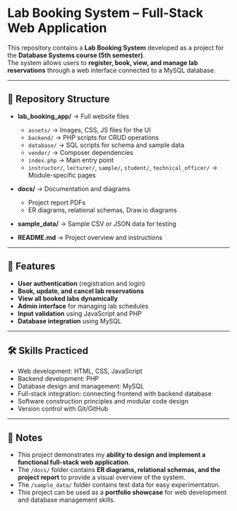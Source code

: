 # Lab Booking System – Full-Stack Web Application

This repository contains a **Lab Booking System** developed as a project for the **Database Systems course (5th semester)**.  
The system allows users to **register, book, view, and manage lab reservations** through a web interface connected to a MySQL database.

---

## 📂 Repository Structure

- **lab_booking_app/** → Full website files
  - `assets/` → Images, CSS, JS files for the UI
  - `backend/` → PHP scripts for CRUD operations
  - `database/` → SQL scripts for schema and sample data
  - `vendor/` → Composer dependencies
  - `index.php` → Main entry point
  - `instructor/`, `lecturer/`, `sample/`, `student/`, `technical_officer/` → Module-specific pages

- **docs/** → Documentation and diagrams
  - Project report PDFs
  - ER diagrams, relational schemas, Draw.io diagrams

- **sample_data/** → Sample CSV or JSON data for testing

- **README.md** → Project overview and instructions

---

## 🚀 Features

- **User authentication** (registration and login)  
- **Book, update, and cancel lab reservations**  
- **View all booked labs dynamically**  
- **Admin interface** for managing lab schedules  
- **Input validation** using JavaScript and PHP  
- **Database integration** using MySQL  

---

## 🛠 Skills Practiced

- Web development: HTML, CSS, JavaScript  
- Backend development: PHP  
- Database design and management: MySQL  
- Full-stack integration: connecting frontend with backend database  
- Software construction principles and modular code design  
- Version control with Git/GitHub  

---

## 🌱 Notes

- This project demonstrates my **ability to design and implement a functional full-stack web application**.  
- The `/docs/` folder contains **ER diagrams, relational schemas, and the project report** to provide a visual overview of the system.  
- The `/sample_data/` folder contains test data for easy experimentation.  
- This project can be used as a **portfolio showcase** for web development and database management skills.
